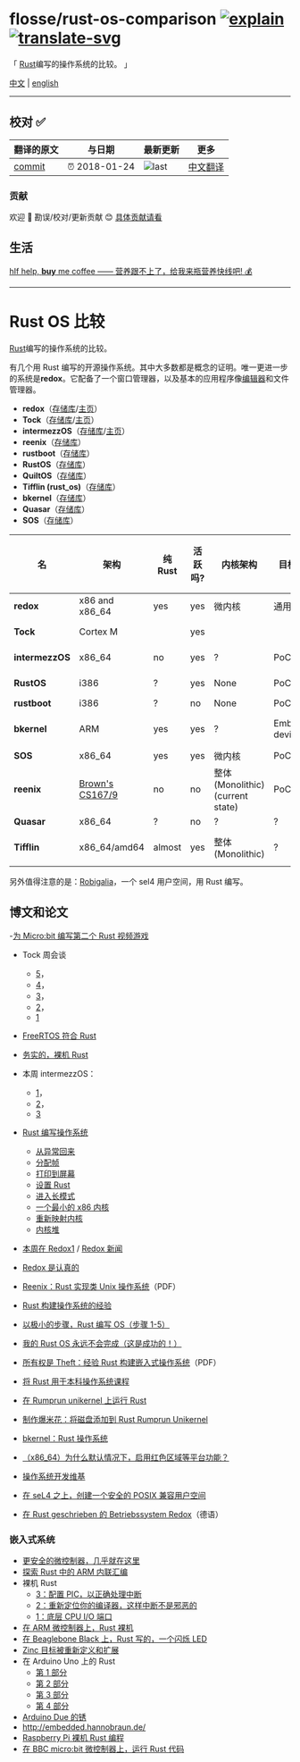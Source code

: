 # flosse/rust-os-comparison [![explain]][source] [![translate-svg]][translate-list]

<!-- [![size-img]][size] -->

[explain]: http://llever.com/explain.svg
[source]: https://github.com/chinanf-boy/Source-Explain
[translate-svg]: http://llever.com/translate.svg
[translate-list]: https://github.com/chinanf-boy/chinese-translate-list
[size-img]: https://packagephobia.now.sh/badge?p=Name
[size]: https://packagephobia.now.sh/result?p=Name

「 [Rust](https://rustlang.org)编写的操作系统的比较。 」

[中文](./readme.md) | [english](https://github.com/flosse/rust-os-comparison)

---

## 校对 ✅

<!-- doc-templite START generated -->
<!-- repo = 'flosse/rust-os-comparison' -->
<!-- commit = 'cc7f3075ba5754d2d1045d7834ebc74fb12f2e12' -->
<!-- time = '2018-01-24' -->

| 翻译的原文 | 与日期        | 最新更新 | 更多                       |
| ---------- | ------------- | -------- | -------------------------- |
| [commit]   | ⏰ 2018-01-24 | ![last]  | [中文翻译][translate-list] |

[last]: https://img.shields.io/github/last-commit/flosse/rust-os-comparison.svg
[commit]: https://github.com/flosse/rust-os-comparison/tree/cc7f3075ba5754d2d1045d7834ebc74fb12f2e12

<!-- doc-templite END generated -->

### 贡献

欢迎 👏 勘误/校对/更新贡献 😊 [具体贡献请看](https://github.com/chinanf-boy/chinese-translate-list#贡献)

## 生活

[hIf help, **buy** me coffee —— 营养跟不上了，给我来瓶营养快线吧! 💰](https://github.com/chinanf-boy/live-need-money)

---

# Rust OS 比较

[Rust](https://rustlang.org)编写的操作系统的比较。

有几个用 Rust 编写的开源操作系统。其中大多数都是概念的证明。唯一更进一步的系统是**redox**。它配备了一个窗口管理器，以及基本的应用程序像[编辑器](https://github.com/redox-os/sodium)和文件管理器。

- **redox**（[存储库](https://github.com/redox-os/redox)/[主页](http://www.redox-os.org/)）
- **Tock**（[存储库](https://github.com/helena-project/tock)/[主页](http://www.tockos.org/)）
- **intermezzOS**（[存储库](https://github.com/intermezzos/kernel)/[主页](http://intermezzos.github.io/)）
- **reenix**（[存储库](https://github.com/scialex/reenix)）
- **rustboot**（[存储库](https://github.com/charliesome/rustboot)）
- **RustOS**（[存储库](https://github.com/ryanra/RustOS)）
- **QuiltOS**（[存储库](https://github.com/QuiltOS/QuiltOS)）
- **Tifflin (rust_os)**（[存储库](https://github.com/thepowersgang/rust_os)）
- **bkernel**（[存储库](https://github.com/rasendubi/bkernel)）
- **Quasar**（[存储库](https://github.com/LeoTestard/Quasar)）
- **SOS**（[存储库](https://github.com/hawkw/sos-kernel)）

| 名              | 架构              | 纯 Rust | 活跃吗? | 内核架构                         | 目标人群         | 用户空间? | 可选 GUI? | 贡献者 | 文件系统        | 许可                       |
| --------------- | ----------------- | ------- | ------- | -------------------------------- | ---------------- | --------- | --------- | ------ | --------------- | -------------------------- |
| **redox**       | x86 and x86_64    | yes     | yes     | 微内核                           | 通用目的         | yes       | yes       | 50     | [ZFS]/[RedoxFS] | MIT                        |
| **Tock**        | Cortex M          |         | yes     |                                  |                  |           | no        | 40     |                 | APL 2 / MIT                |
| **intermezzOS** | x86_64            | no      | yes     | ?                                | PoC              | no        | no        | 18     | no              | APL 2 / MIT                |
| **RustOS**      | i386              | ?       | yes     | None                             | PoC              | no        | no        | 10     | no              | APL 2 / MIT                |
| **rustboot**    | i386              | ?       | no      | None                             | PoC              | no        | no        | 8      | no              | MIT                        |
| **bkernel**     | ARM               | yes     | yes     | ?                                | Embedded devices | no        | no        | 4      | ?               | GPL with linking exception |
| **SOS**         | x86_64            | yes     | yes     | 微内核                           | PoC              | no        | no        | 3      | ?               | MIT                        |
| **reenix**      | [Brown's CS167/9] | no      | no      | 整体(Monolithic) (current state) | PoC              | no        | no        | 3      | ?               | [unknown]                  |
| **Quasar**      | x86_64            | ?       | no      | ?                                | ?                | no        | no        | 2      | ?               | ?                          |
| **Tifflin**     | x86_64/amd64      | almost  | yes     | 整体(Monolithic)                 | ?                | ?         | yes       | 1      | ISO9660         | 2-Clause-BSD               |

另外值得注意的是：[Robigalia](https://github.com/robigalia/sel4-sys)，一个 sel4 用户空间，用 Rust 编写。

[brown's cs167/9]: http://cs.brown.edu/courses/cs167/
[zfs]: https://github.com/redox-os/zfs
[redoxfs]: https://github.com/redox-os/redoxfs
[unknown]: https://github.com/scialex/reenix/issues/1

## 博文和论文

\-[为 Micro:bit 编写第二个 Rust 视频游戏](https://hackernoon.com/writing-the-second-video-game-for-the-micro-bit-in-rust-3cd8b5ab22d3)

- Tock 周会谈

  - [5](http://www.tockos.org/blog/2016/talking-tock-5/)，
  - [4](http://www.tockos.org/blog/2016/talking-tock-4/)，
  - [3](http://www.tockos.org/blog/2016/talking-tock-3/)，
  - [2](http://www.tockos.org/blog/2016/talking-tock-2/)，
  - [1](http://www.tockos.org/blog/2016/talking-tock-1/)

- [FreeRTOS 符合 Rust](http://www.hashmismatch.net/freertos-meets-rust/)
- [务实的，裸机 Rust](http://www.hashmismatch.net/pragmatic-bare-metal-rust/)
- 本周 intermezzOS：

  - [1](https://intermezzos.github.io/blog/articles/twii1/)，
  - [2](https://intermezzos.github.io/blog/articles/twii2/)，
  - [3](https://intermezzos.github.io/blog/articles/twii3/)

- [Rust 编写操作系统](http://os.phil-opp.com/)

  - [从异常回来](http://os.phil-opp.com/returning-from-exceptions.html)
  - [分配帧](http://os.phil-opp.com/allocating-frames.html)
  - [打印到屏幕](http://os.phil-opp.com/printing-to-screen.html)
  - [设置 Rust](http://os.phil-opp.com/setup-rust.html)
  - [进入长模式](http://os.phil-opp.com/entering-longmode.html)
  - [一个最小的 x86 内核](http://blog.phil-opp.com/rust-os/multiboot-kernel.html)
  - [重新映射内核](http://os.phil-opp.com/remap-the-kernel.html)
  - [内核堆](http://os.phil-opp.com/kernel-heap.html)

- [本周在 Redox1](http://www.redox-os.org/news/this-week-in-redox-1/) / [ Redox 新闻](http://www.redox-os.org/news/)
- [ Redox 是认真的](http://dictator.redox-os.org/index.php?controller=post&action=view&id_post=17)
- [Reenix：Rust 实现类 Unix 操作系统](https://scialex.github.io/reenix.pdf)（PDF）
- [Rust 构建操作系统的经验](https://mostlytyped.com/posts/experiences-building-an-os-in-ru)
- [以极小的步骤，Rust 编写 OS（步骤 1-5）](http://jvns.ca/blog/2014/03/12/the-rust-os-story/)
- [我的 Rust OS 永远不会完成（这是成功的！）](http://jvns.ca/blog/2014/03/21/my-rust-os-will-never-be-finished/)
- [所有权是 Theft：经验 Rust 构建嵌入式操作系统](http://amitlevy.com/papers/tock-plos2015.pdf)（PDF）
- [将 Rust 用于本科操作系统课程](http://rust-class.org/0/pages/using-rust-for-an-undergraduate-os-course.html)
- [在 Rumprun unikernel 上运行 Rust](https://gandro.github.io/2015/09/27/rust-on-rumprun/)
- [制作爆米花：将磁盘添加到 Rust Rumprun Unikernel](https://polyfractal.com/post/adding-a-disk-to-a-rust-rumprun-unikernel/)
- [bkernel：Rust 操作系统](http://www.alexeyshmalko.com/2015/bkernel-a-rust-operating-system/)
- [（x86_64）为什么默认情况下，启用红色区域等平台功能？](https://internals.rust-lang.org/t/x86-64-why-are-platform-features-such-as-the-red-zone-enabled-by-default/)
- [操作系统开发维基](https://github.com/rust-lang/rust-wiki-backup/blob/master/Operating-system-development.md)
- [在 seL4 之上，创建一个安全的 POSIX 兼容用户空间](https://robigalia.org/)
- [在 Rust geschrieben 的 Betriebssystem Redox](http://www.pro-linux.de/news/1/23383/betriebssystem-redox-in-rust-geschrieben.html)（德语）

### 嵌入式系统

- [更安全的微控制器，几乎就在这里](http://dylanmckay.io/blog/rust/avr/llvm/2017/02/09/safer-microcontrollers-almost-here.html)
- [探索 Rust 中的 ARM 内联汇编](http://embed.rs/articles/2016/arm-inline-assembly-rust/)
- 裸机 Rust
  - [3：配置 PIC，以正确处理中断](http://www.randomhacks.net/2015/11/16/bare-metal-rust-configure-your-pic-interrupts/)
  - [2：重新定位你的编译器，这样中断不是邪恶的](http://www.randomhacks.net/2015/11/11/bare-metal-rust-custom-target-kernel-space/)
  - [1：底层 CPU I/O 端口](http://www.randomhacks.net/2015/11/09/bare-metal-rust-cpu-port-io/)
- [在 ARM 微控制器上，Rust 裸机](http://antoinealb.net/programming/2015/05/01/rust-on-arm-microcontroller.html)
- [在 Beaglebone Black 上，Rust 写的，一个闪烁 LED](http://theotherandygrove.com/blinking-an-led-with-rust-on-a-beaglebone-black/)
- [Zinc 目标被重新定义和扩展](http://zinc.rs/blog/#/2014/07/14/zinc-goals/)
- 在 Arduino Uno 上的 Rust
  - [第 1 部分](http://jakegoulding.com/blog/2016/01/02/rust-on-an-arduino-uno/)
  - [第 2 部分](http://jakegoulding.com/blog/2016/01/17/rust-on-an-arduino-uno-part-2/)
  - [第 3 部分](http://jakegoulding.com/blog/2016/01/24/rust-on-an-arduino-uno-part-3/)
  - [第 4 部分](http://jakegoulding.com/blog/2016/05/12/rust-on-an-arduino-uno-part-4/)
- [Arduino Due 的锈](http://de.slideshare.net/kellogh/glue-con14)
- <http://embedded.hannobraun.de/>
- [Raspberry Pi 裸机 Rust 编程](https://blog.thiago.me/raspberry-pi-bare-metal-programming-with-rust/)
- [在 BBC micro:bit 微控制器上，运行 Rust 代码](https://github.com/SimonSapin/rust-on-bbc-microbit)
